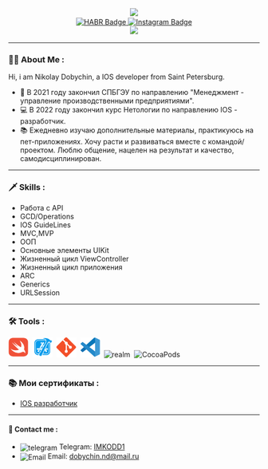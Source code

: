 <div id="header" align="center">
  <img src="https://media.giphy.com/media/kG43Pr7oqziidbqe5g/giphy.gif" width="400"/>
<div id="badges">
  <a href="https://career.habr.com/koddek">
    <img src="https://img.shields.io/badge/habr career-informational?style=for-the-badge&logo=HABR&logoColor=white" alt="HABR Badge" />
  </a>
  <a href="https://www.instagram.com/kodd1ks/">
    <img src="https://img.shields.io/badge/Instagram-red?style=for-the-badge&logo=instagram&logoColor=white" alt="Instagram Badge"/>
  </a>
</div>
 <div align="center">
  <img src="https://komarev.com/ghpvc/?username=koddesk&style=flat-square&color=blue"/>
</div>

---
<div align="left">
  
### :man_technologist: About Me :
Hi, i am Nikolay Dobychin, a IOS developer from Saint Petersburg.
  - :school: В 2021 году закончил СПБГЭУ по направлению "Менеджмент - управление производственными предприятиями". 
  - :computer: В 2022 году закончил курс Нетологии по направлению IOS - разработчик.
  - :books: Ежедневно изучаю дополнительные материалы, практикуюсь на пет-приложениях. Хочу расти и развиваться вместе с командой/проектом. Люблю общение, нацелен на результат и качество, самодисциплинирован. 
 
  ---
  ### :dagger: Skills :
  - Работа с API 
  - GCD/Operations
  - IOS GuideLines
  - MVC,MVP
  - ООП
  - Основные элементы UIKit
  - Жизненный цикл ViewController
  - Жизненный цикл приложения
  - ARC
  - Generics
  - URLSession
  ---
  ### :hammer_and_wrench: Tools :
  <div>
    <img src="https://github.com/devicons/devicon/blob/master/icons/swift/swift-original.svg" title="Swift" alt="Swift" width="40" height="40"/>&nbsp;
    <img src="https://github.com/devicons/devicon/blob/master/icons/xcode/xcode-plain.svg" title="xcode" alt="xcode" width="40" height="40"/>&nbsp;
    <img src="https://github.com/devicons/devicon/blob/master/icons/git/git-original.svg" title="git" alt="git" width="40" height="40"/>&nbsp;
    <img src="https://github.com/devicons/devicon/blob/master/icons/vscode/vscode-original.svg" title="vscode" alt="vscode" width="40" height="40"/>&nbsp;
    <img src="https://www.svgrepo.com/show/354265/realm.svg" title="realm" alt="realm" width="40" height="40"/>&nbsp;
    <img src="https://avatars.githubusercontent.com/u/1189714?s=280&v=4" title="CocoaPods" alt="CocoaPods" width="40" height="40"/>&nbsp;
    
---
 ### :books: Мои сертификаты :
  - <a href="https://u.netology.ngcdn.ru/backend/uploads/legacy/shared_diplomas/image/145183/9cc3596595793cdf3d099d1dd68bd48c.png"> 
    <div align="start">IOS разработчик
    </a>
    
---
#### :calling: Contact me :
- <img align="center" alt="telegram" width="20" src="https://telegram.org/img/t_logo.svg?1" /> Telegram: <a href="https://t.me/IMKODD1">IMKODD1</a>
- <img align="center" alt="Email" width="20" src="https://www.svgrepo.com/show/145950/email.svg" /> Email: <a href="mailto:dobychin.nd@mail.ru">dobychin.nd@mail.ru</a>
    
